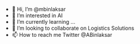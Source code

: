 - 👋 Hi, I’m @mbinlaksar
- 👀 I’m interested in AI
- 🌱 I’m currently learning ...
- 💞️ I’m looking to collaborate on Logistics Solutions 
- 📫 How to reach me Twitter @ABinlaksar

<!---
mbinlaksar/mbinlaksar is a ✨ special ✨ repository because its `README.md` (this file) appears on your GitHub profile.
You can click the Preview link to take a look at your changes.
--->
